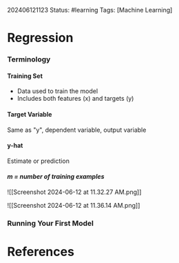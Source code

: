 202406121123
Status: #learning
Tags: [Machine Learning]
# Regression
### Terminology
#### Training Set
- Data used to train the model
- Includes both features (x) and targets (y)
#### Target Variable
Same as "y", dependent variable, output variable
#### y-hat
Estimate or prediction
#### *m = number of training examples*

![[Screenshot 2024-06-12 at 11.32.27 AM.png]]

![[Screenshot 2024-06-12 at 11.36.14 AM.png]]

### Running Your First Model

# References
